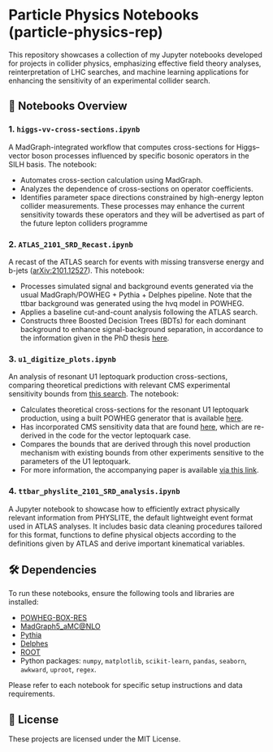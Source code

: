 
# Particle Physics Notebooks (particle-physics-rep)

This repository showcases a collection of my Jupyter notebooks developed for projects in collider physics, emphasizing effective field theory analyses, reinterpretation of LHC searches, and machine learning applications for enhancing the sensitivity of an experimental collider search.

## 📘 Notebooks Overview

### 1. `higgs-vv-cross-sections.ipynb`
A MadGraph-integrated workflow that computes cross-sections for Higgs–vector boson processes influenced by specific bosonic operators in the SILH basis. The notebook:
- Automates cross-section calculation using MadGraph.
- Analyzes the dependence of cross-sections on operator coefficients.
- Identifies parameter space directions constrained by high-energy lepton collider measurements. These processes may enhance the current sensitivity towards these operators and they will be advertised as part of the future lepton colliders programme

### 2. `ATLAS_2101_SRD_Recast.ipynb`
A recast of the ATLAS search for events with missing transverse energy and b-jets ([arXiv:2101.12527](https://arxiv.org/abs/2101.12527)). This notebook:
- Processes simulated signal and background events generated via the usual MadGraph/POWHEG + Pythia + Delphes pipeline. Note that the ttbar background was generated using the hvq model in POWHEG. 
- Applies a baseline cut-and-count analysis following the ATLAS search.
- Constructs three Boosted Decision Trees (BDTs) for each dominant background to enhance signal-background separation, in accordance to the information given in the PhD thesis [here](https://inspirehep.net/files/1e0c3c7a061e00a13ecab29a73d7ed62).

### 3. `u1_digitize_plots.ipynb`
An analysis of resonant U1 leptoquark production cross-sections, comparing theoretical predictions with relevant CMS experimental sensitivity bounds from [this search](https://arxiv.org/pdf/2308.06143). 
The notebook:
- Calculates theoretical cross-sections for the resonant U1 leptoquark production, using a built POWHEG generator that is available [here](https://github.com/peterkrack/3rd-Lepton-Quark-Fusion).
- Has incorporated CMS sensitivity data that are found [here](https://www.hepdata.net/record/ins2687527), which are re-derived in the code for the vector leptoquark case.
- Compares the bounds that are derived through this novel production mechanism with existing bounds from other experiments sensitive to the parameters of the U1 leptoquark.
- For more information, the accompanying paper is available [via this link](https://link.springer.com/article/10.1140/epjc/s10052-024-12618-8). 

### 4. `ttbar_physlite_2101_SRD_analysis.ipynb` 

A Jupyter notebook to showcase how to efficiently extract physically relevant information from PHYSLITE, the default lightweight event format used in ATLAS analyses. It includes basic data cleaning procedures tailored for this format, functions to define physical objects according to the definitions given by ATLAS and derive important kinematical variables. 


## 🛠️ Dependencies

To run these notebooks, ensure the following tools and libraries are installed:

- [POWHEG-BOX-RES](https://powhegbox.mib.infn.it/)
- [MadGraph5_aMC@NLO](https://launchpad.net/mg5amcnlo)
- [Pythia](https://pythia.org/)
- [Delphes](https://delphes.gitlab.io/)
- [ROOT](https://root.cern/)
- Python packages: `numpy`, `matplotlib`, `scikit-learn`, `pandas`, `seaborn`, `awkward`, `uproot`, `regex`.

Please refer to each notebook for specific setup instructions and data requirements.


## 📄 License

These projects are licensed under the MIT License. 

